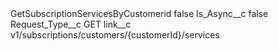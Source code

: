 <?xml version="1.0" encoding="UTF-8"?>
<CustomMetadata xmlns="http://soap.sforce.com/2006/04/metadata" xmlns:xsi="http://www.w3.org/2001/XMLSchema-instance" xmlns:xsd="http://www.w3.org/2001/XMLSchema">
    <label>GetSubscriptionServicesByCustomerid</label>
    <protected>false</protected>
    <values>
        <field>Is_Async__c</field>
        <value xsi:type="xsd:boolean">false</value>
    </values>
    <values>
        <field>Request_Type__c</field>
        <value xsi:type="xsd:string">GET</value>
    </values>
    <values>
        <field>link__c</field>
        <value xsi:type="xsd:string">v1/subscriptions/customers/{customerId}/services</value>
    </values>
</CustomMetadata>
